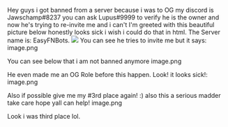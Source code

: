 Hey guys i got banned from a server because i was to OG my discord is Jawschamp#8237 you can ask Lupus#9999 to verify he is the owner and now he's trying to re-invite me and i can't I'm greeted with this beautiful picture below honestly looks sick i wish i could do that in html.
The Server name is: EasyFNBots.
![](https://gm1.ggpht.com/5RM-xk1B54s0Dx6hJ-MrODX30AEI8OQyH_q0owaCyz5peyeBqCF_Q8FUedLI3Wb-eR0jzP85dkddJhX0ep9p3wwJ051vxqLc2fgq8Sq6b_6S8dxOuNbsQBjQTVUX5c_WeylmcugC9wnMz0nqIL4LjBAI5PLNhh1FRpjZty_lcVIQKI-VmLd7sDJLR7RUST85NRoGfsyNEhHNg-vdkaT7i2OTyELEJJxZy3unfjb5mTZgJJ0mgsBWhON63lCS0Btcs0aW68O3oIpeLb59ZaiLVM9flceo6KwRy2KAdLR55wgVeuagfnYbDhGX0u2aW3qArJZ771e8bQZhuusENFpC2MD0tcItUix_nW4sTjNjiltcu48YQTIiCfXJwV4VJEWEWy1sxfP34wh6N68fJ-f59tj_CQQIaz_W9sIYr98UmrBZPR_P4LJi0GG4mR9tByXQQ9ve6SF5W5BhbJPsLMmTUzn5VQfPh_k-ziJgv17DkwUz8zJkRL1D-61ZYyHpDZFGRqqotNTF6CbPeD0VZQKrZx9snIAftR-xakG43k3wFCz1aGoEGddRj_DmDTA-G2bYXc-Th_WrX4sCzFen1JizkFiHBJnNltq36bqra6_LW0Mjg5SIlJx7DB3AAEAH7rCuH6wSOhosDXVBIdAV5NGdNmO2BrEE_HNxs8rAMarb2_zAkZsIblOGfXQtKiCNTUYyDNMO1_FP1rq-9j7oXH1-hsiw1Y8Lu2eudlXH6nDasZobeBjyBAag54fC-QZLlv9yZg=s0-l75-ft-l75-ft)
You can see he tries to invite me but it says:
image.png

You can see below that i am not banned anymore
image.png

He even made me an OG Role before this happen.
Look! it looks sick!:
image.png

Also if possible give me my #3rd place again! :) also this a serious madder take care hope yall can help!
image.png

Look i was third place lol.
